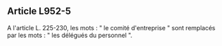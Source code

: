 Article L952-5
----
A l'article L. 225-230, les mots : " le comité d'entreprise " sont remplacés par
les mots : " les délégués du personnel ".
